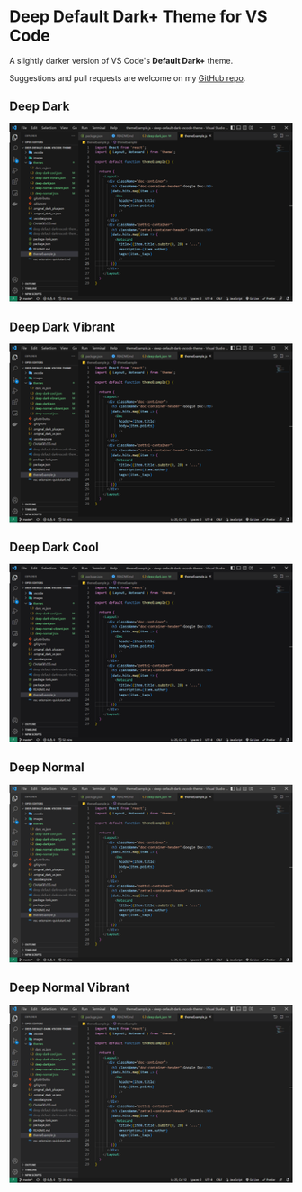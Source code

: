 # Deep Default Dark+ Theme for VS Code

A slightly darker version of VS Code's **Default Dark+** theme.  

Suggestions and pull requests are welcome on my [GitHub repo](https://github.com/danielmeeusen/deep-default-dark-vscode-theme).

## Deep Dark ##
![deep dark preview image](https://github.com/danielmeeusen/deep-default-dark-vscode-theme/blob/main/images/DeepDark.PNG?raw=true)

## Deep Dark Vibrant ##
![deep dark vibrant preview image](https://github.com/danielmeeusen/deep-default-dark-vscode-theme/blob/main/images/DeepDarkVibrant.PNG?raw=true)

## Deep Dark Cool ##
![deep dark cool preview image](https://github.com/danielmeeusen/deep-default-dark-vscode-theme/blob/main/images/DeepDarkCool.PNG?raw=true)

## Deep Normal ##
![deep normal preview image](https://github.com/danielmeeusen/deep-default-dark-vscode-theme/blob/main/images/DeepNormal.PNG?raw=true)

## Deep Normal Vibrant ##
![deep normal vibrant preview image](https://github.com/danielmeeusen/deep-default-dark-vscode-theme/blob/main/images/DeepNormalVibrant.PNG?raw=true)
